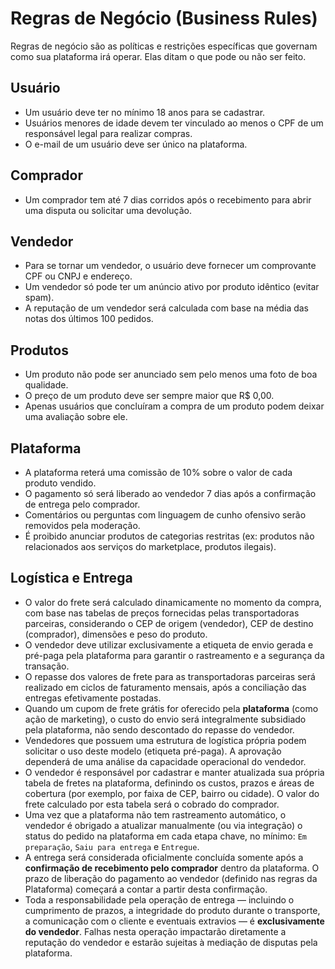 # **Regras de Negócio (Business Rules)**

Regras de negócio são as políticas e restrições específicas que governam como sua plataforma irá operar. Elas ditam o que pode ou não ser feito. 

## Usuário
- Um usuário deve ter no mínimo 18 anos para se cadastrar.
- Usuários menores de idade devem ter vinculado ao menos o CPF de um responsável legal para realizar compras.
- O e-mail de um usuário deve ser único na plataforma.

## Comprador
- Um comprador tem até 7 dias corridos após o recebimento para abrir uma disputa ou solicitar uma devolução. 

## Vendedor
- Para se tornar um vendedor, o usuário deve fornecer um comprovante CPF ou CNPJ e endereço.
- Um vendedor só pode ter um anúncio ativo por produto idêntico (evitar spam).
- A reputação de um vendedor será calculada com base na média das notas dos últimos 100 pedidos.

## Produtos
- Um produto não pode ser anunciado sem pelo menos uma foto de boa qualidade.
- O preço de um produto deve ser sempre maior que R$ 0,00. 
- Apenas usuários que concluíram a compra de um produto podem deixar uma avaliação sobre ele.

## Plataforma
- A plataforma reterá uma comissão de 10% sobre o valor de cada produto vendido.
- O pagamento só será liberado ao vendedor 7 dias após a confirmação de entrega pelo comprador.
- Comentários ou perguntas com linguagem de cunho ofensivo serão removidos pela moderação.
- É proibido anunciar produtos de categorias restritas (ex: produtos não relacionados aos serviços do marketplace, produtos ilegais).

## Logística e Entrega

- O valor do frete será calculado dinamicamente no momento da compra, com base nas tabelas de preços fornecidas pelas transportadoras parceiras, considerando o CEP de origem (vendedor), CEP de destino (comprador), dimensões e peso do produto.
- O vendedor deve utilizar exclusivamente a etiqueta de envio gerada e pré-paga pela plataforma para garantir o rastreamento e a segurança da transação.
- O repasse dos valores de frete para as transportadoras parceiras será realizado em ciclos de faturamento mensais, após a conciliação das entregas efetivamente postadas.
- Quando um cupom de frete grátis for oferecido pela **plataforma** (como ação de marketing), o custo do envio será integralmente subsidiado pela plataforma, não sendo descontado do repasse do vendedor.
- Vendedores que possuem uma estrutura de logística própria podem solicitar o uso deste modelo (etiqueta pré-paga). A aprovação dependerá de uma análise da capacidade operacional do vendedor.
- O vendedor é responsável por cadastrar e manter atualizada sua própria tabela de fretes na plataforma, definindo os custos, prazos e áreas de cobertura (por exemplo, por faixa de CEP, bairro ou cidade). O valor do frete calculado por esta tabela será o cobrado do comprador.
- Uma vez que a plataforma não tem rastreamento automático, o vendedor é obrigado a atualizar manualmente (ou via integração) o status do pedido na plataforma em cada etapa chave, no mínimo: `Em preparação`, `Saiu para entrega` e `Entregue`.
- A entrega será considerada oficialmente concluída somente após a **confirmação de recebimento pelo comprador** dentro da plataforma. O prazo de liberação do pagamento ao vendedor (definido nas regras da Plataforma) começará a contar a partir desta confirmação.
- Toda a responsabilidade pela operação de entrega — incluindo o cumprimento de prazos, a integridade do produto durante o transporte, a comunicação com o cliente e eventuais extravios — é **exclusivamente do vendedor**. Falhas nesta operação impactarão diretamente a reputação do vendedor e estarão sujeitas à mediação de disputas pela plataforma.